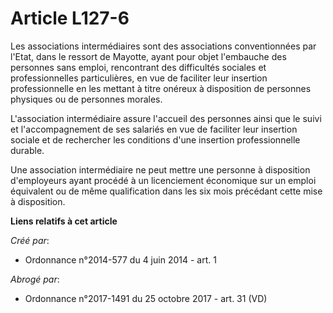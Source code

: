 # Article L127-6

Les associations intermédiaires sont des associations conventionnées par l'Etat, dans le ressort de Mayotte, ayant pour objet
l'embauche des personnes sans emploi, rencontrant des difficultés sociales et professionnelles particulières, en vue de
faciliter leur insertion professionnelle en les mettant à titre onéreux à disposition de personnes physiques ou de personnes
morales.

L'association intermédiaire assure l'accueil des personnes ainsi que le suivi et l'accompagnement de ses salariés en vue de
faciliter leur insertion sociale et de rechercher les conditions d'une insertion professionnelle durable.

Une association intermédiaire ne peut mettre une personne à disposition d'employeurs ayant procédé à un licenciement
économique sur un emploi équivalent ou de même qualification dans les six mois précédant cette mise à disposition.

**Liens relatifs à cet article**

_Créé par_:

  - Ordonnance n°2014-577 du 4 juin 2014 - art. 1

_Abrogé par_:

  - Ordonnance n°2017-1491 du 25 octobre 2017 - art. 31 (VD)
